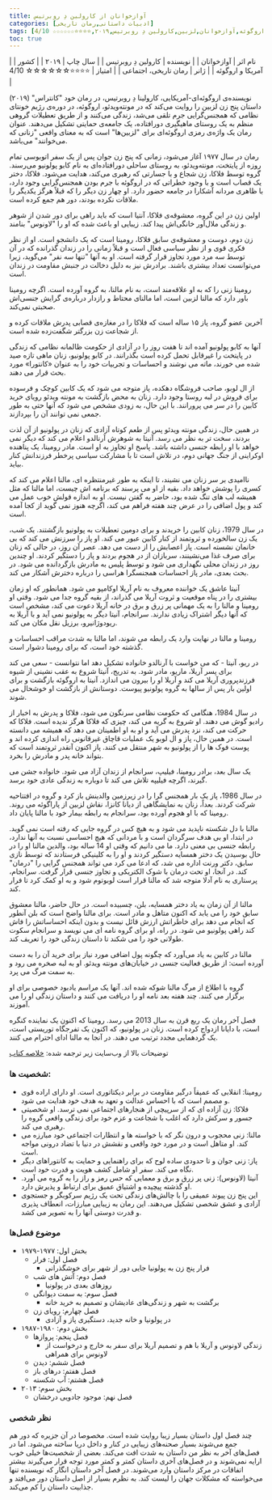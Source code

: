 ```yaml
---
title: آوازخوانان از کارولین دِ روبرتیس
categories: [ادبیات داستانی,رمان تاریخی]
tags: [رمان,باشگاه کتاب,اروگوئه,آوازخوانان,لزبین,کارولین دِ روبرتیس,۲۰۱۹,⭐⭐⭐⭐☆☆☆☆☆☆ 4/10]
toc: true
---
```


| نام اثر | آوازخوانان |
| نویسنده | کارولین دِ روبرتیس |
| سال چاپ | ۲۰۱۹  |
| کشور | آمریکا و اروگوئه  |
| ژانر | رمان تاریخی، اجتماعی   |
| امتیاز | ⭐⭐⭐⭐☆☆☆☆☆☆ 4/10  |


نویسنده‌ی اروگوئه‌ای-آمریکایی، کارولینا دِ روبرتیس، در رمان خود "کانتراس" (۲۰۱۹) داستان پنج زن لزبین را روایت می‌کند که در مونته‌ویدئو، اروگوئه، در دوره‌ی رژیم خونتای نظامی که همجنس‌گرایی جرم تلقی می‌شد، زندگی می‌کنند و از طریق تعطیلات گروهی منظم به یک روستای ماهیگیری دورافتاده، یک جامعه‌ی حمایتی تشکیل می‌دهند. عنوان رمان یک واژه‌ی رمزی اروگوئه‌ای برای "لزبین‌ها" است که به معنای واقعی "زنانی که می‌خوانند" می‌باشد.

رمان در سال ۱۹۷۷ آغاز می‌شود، زمانی که پنج زن جوان پس از یک سفر اتوبوسی تمام روزه از پایتخت، مونته‌ویدئو، به روستای ساحلی دورافتاده‌ای به نام کابو پولونیو می‌رسند. گروه توسط فلاکا، زن شجاع و با جسارتی که رهبری می‌کند، هدایت می‌شود. فلاکا، دختر یک قصاب است و با وجود خطراتی که در اروگوئه با جرم بودن همجنس‌گرایی وجود دارد، با ظاهری مردانه آشکارا در جامعه حضور دارد. او چهار زن دیگر را که قبلاً هرگز یکدیگر را ملاقات نکرده بودند، دور هم جمع کرده است.

اولین زن در این گروه، معشوقه‌ی فلاکا، آنتیا است که باید راهی برای دور شدن از شوهر و زندگی ملال‌آور خانگی‌اش پیدا کند. زیبایی او باعث شده که او را "لا‌ونوس" بنامند.

زن دوم، دوست و معشوقه‌ی سابق فلاکا، رومینا است که یک دانشجو است. او از نظر فکری قوی و از نظر سیاسی فعال است و قبلاً زمانی را در زندان گذرانده که در آن توسط سه مرد مورد تجاوز قرار گرفته است. او به آنها "تنها سه نفر" می‌گوید، زیرا می‌توانست تعداد بیشتری باشند. برادرش نیز به دلیل دخالت در جنبش مقاومت در زندان است.

رومینا زنی را که به او علاقه‌مند است، به نام مالنا، به گروه آورده است. اگرچه رومینا باور دارد که مالنا لزبین است، اما مالنای محتاط و رازدار درباره‌ی گرایش جنسی‌اش صحبتی نمی‌کند.

آخرین عضو گروه، پاز ۱۵ ساله است که فلاکا را در مغازه‌ی قصابی پدرش ملاقات کرده و از شجاعت زن بزرگتر شگفت‌زده شده است.

آنها به کابو پولونیو آمده اند تا هفت روز را در آزادی از حکومت ظالمانه نظامی که زندگی در پایتخت را غیرقابل تحمل کرده است بگذرانند. در کابو پولونیو، زنان ماهی تازه صید شده می خورند، ماته می نوشند و احساسات و تجربیات خود را به عنوان «کانتورا» مورد بحث قرار می دهند.

از ال لوبو، صاحب فروشگاه دهکده، پاز متوجه می شود که یک کابین کوچک و فرسوده برای فروش در لبه روستا وجود دارد. زنان به محض بازگشت به مونته ویدئو رویای خرید کابین را در سر می پرورانند. با این حال، به زودی مشخص می شود که آنها حتی به طور جمعی نمی توانند آن را بپردازند.

در همین حال، زندگی مونته ویدئو پس از طعم کوتاه آزادی که زنان در پولونیو از آن لذت بردند، سخت تر به نظر می رسد. آنیتا به شوهرش آرنالدو اعلام می کند که دیگر نمی خواهد با او رابطه جنسی داشته باشد. پاسخ او تجاوز به او است. مادر رومینا، یک پناهنده اوکراینی از جنگ جهانی دوم، در تلاش است تا با مشارکت سیاسی پرخطر فرزندانش کنار بیاید.

ناامیدی بر سر زنان می نشیند، تا اینکه به طور غیرمنتظره ای، مالنا اعلام می کند که کسری را پوشش خواهد داد. بقیه از او می پرسند که برنامه اش چیست، اما مالنا که مثل همیشه لب های تنگ شده بود، حاضر به گفتن نیست. او به اندازه قولش خوب عمل می کند و پول اضافی را در عرض چند هفته فراهم می کند، اگرچه هنوز نمی گوید از کجا آمده است.

در سال 1979، زنان کابین را خریدند و برای دومین تعطیلات به پولونیو بازگشتند. یک شب، یک زن سالخورده و ثروتمند از کنار کابین عبور می کند. او پاز را سرزنش می کند که بی خانمان نشسته است. پاز اعصابش را از دست می دهد. عصر آن روز، در حالی که زنان برای صرف غذا می‌نشینند، سربازان از در هجوم بردند و پاز را دستگیر کردند. او چندین روز در زندان محلی نگهداری می شود و توسط پلیس به مادرش بازگردانده می شود. در بحث بعدی، مادر پاز احساسات همجنسگرا هراسی را درباره دخترش آشکار می کند.

آنیتا عاشق یک خواننده معروف به نام آریلا اوکامپو می شود. همانطور که او زمان بیشتری را در پناه موقعیت و ثروت آریلا می گذراند، از بقیه گروه جدا می شود. وقتی او رومینا و مالنا را به یک مهمانی پر زرق و برق در خانه آریلا دعوت می کند، مشخص است که آنها دیگر اشتراک زیادی ندارند. سرانجام، آنیتا دیگر به پولونیو نمی آید و با آریلا به ریودوژانیرو، برزیل نقل مکان می کند.



رومینا و مالنا در نهایت وارد یک رابطه می شوند، اما مالنا به شدت مراقب احساسات و گذشته خود است، که برای رومینا دشوار است.

در ریو، آنیتا - که می خواست با آرنالدو خانواده تشکیل دهد اما نتوانست - سعی می کند برای پسر آریلا، ماریو، مادر شود. به تدریج، آنیتا شروع به عقب نشینی از شیوه فرزندپروری آریلا می کند و آریلا او را بیرون می اندازد. آنیتا به اروگوئه بازگشت و برای اولین بار پس از سالها به گروه پولونیو پیوست. دوستانش از بازگشت او خوشحال می شوند.

در سال 1984، هنگامی که حکومت نظامی سرنگون می شود، فلاکا و پدرش به اخبار از رادیو گوش می دهند. او شروع به گریه می کند، چیزی که فلاکا هرگز ندیده است. فلاکا که حرکت می کند، نزد پدرش می آید و او به او اطمینان می دهد که همیشه می دانسته است. در همین حال، پاز و ال لوبو یک عملیات قاچاق غیرقانونی راه اندازی کرده اند و پوست فوک ها را از پولونیو به شهر منتقل می کنند. پاز اکنون آنقدر ثروتمند است که بتواند خانه پدر و مادرش را بخرد.

یک سال بعد، برادر رومینا، فیلیپ، سرانجام از زندان آزاد می شود. خانواده جشن می گیرند، اگرچه فیلیپه تلاش می کند تا دوباره به زندگی عادی خود برسد.

در سال 1986، پاز یک بار همجنس گرا را در زیرزمین والدینش باز کرد و گروه در افتتاحیه شرکت کردند. بعداً، زنان به نمایشگاهی از دیانا کانزا، نقاش لزبین از پاراگوئه می روند. رومینا که با او هجوم آورده بود، سرانجام به رابطه بیمار خود با مالنا پایان داد.

مالنا با دل شکسته ناپدید می شود و به هیچ کس در گروه جایی که رفته است نمی گوید. در ابتدا، او بی هدف سرگردان است و با مردانی که هیچ احساسی نسبت به آنها ندارد، رابطه جنسی بی معنی دارد. ما می دانیم که وقتی او 14 ساله بود، والدین مالنا او را در حال بوسیدن یک دختر همسایه دستگیر کردند و او را به کلینیکی فرستادند که توسط نازی سابق، دکتر ورنت اداره می شد، که ادعا می کرد می تواند همجنس گرایی را "درمان" کند. در آنجا، او تحت درمان با شوک الکتریکی و تجاوز جنسی قرار گرفت. سرانجام، پرستاری به نام آدلا متوجه شد که مالنا قرار است لوبوتوم شود و به او کمک کرد تا فرار کند.



مالنا از آن زمان به یاد دختر همسایه، بلن، چسبیده است. در حال حاضر، مالنا معشوق سابق خود را می یابد که اکنون متاهل و مادر است. برای مالنا واضح است که بلن آنطور که انجام می دهد برای خاطراتش ارزش قائل نیست و بدون اینکه احساساتش را فاش کند راهی پولونیو می شود. در راه، او برای گروه نامه ای می نویسد و سرانجام سکوت طولانی خود را می شکند تا داستان زندگی خود را تعریف کند.

مالنا در کابین به یاد می‌آورد که چگونه پول اضافی مورد نیاز برای خرید آن را به دست آورده است: از طریق فعالیت جنسی در خیابان‌های مونته ویدئو. او به لبه صخره می رود و به سمت مرگ می پرد.

گروه با اطلاع از مرگ مالنا شوکه شده اند. آنها یک مراسم یادبود خصوصی برای او برگزار می کنند. چند هفته بعد نامه او را دریافت می کنند و داستان زندگی او را می آموزند.



فصل آخر رمان یک ربع قرن به سال 2013 می رسد. رومینا که اکنون یک نماینده کنگره است، با دایانا ازدواج کرده است. زنان در پولونیو، که اکنون یک تفرجگاه توریستی است، یک گردهمایی مجدد ترتیب می دهند. در آنجا به مالنا ادای احترام می کنند.

توضیحات بالا از وب‌سایت زیر ترجمه شده:
[خلاصه کتاب](https://www.supersummary.com/cantoras/summary/)

### شخصیت ها:

 - رومینا: انقلابی که عمیقاً درگیر مقاومت در برابر دیکتاتوری است. او دارای اراده قوی و مصمم است که با احساس عدالت و تعهد به هدف خود هدایت می شود.
 - فلاکا: زن آزاده ای که از سرپیچی از هنجارهای اجتماعی نمی ترسد. او شخصیتی جسور و سرکش دارد که اغلب با شجاعت و عزم خود برای زندگی واقعی گروه را رهبری می کند.
 - مالنا: زنی محجوب و درون نگر که با خواسته ها و انتظارات اجتماعی خود مبارزه می کند. او متاهل است و در مورد خود واقعی و نقشش در دنیا با تضاد درونی مواجه است.
 - پاز: زنی جوان و تا حدودی ساده لوح که برای راهنمایی و حمایت به کانتوراهای دیگر نگاه می کند. سفر او شامل کشف هویت و قدرت خود است.
 - آنیتا (لا‌ونوس): زنی پر زرق و برق و معمایی که حس رمز و راز را به گروه می آورد. او گذشته پیچیده و اشتیاق عمیق برای ارتباط و پذیرش دارد.
- این پنج زن پیوند عمیقی را با چالش‌های زندگی تحت یک رژیم سرکوبگر و جستجوی آزادی و عشق شخصی تشکیل می‌دهند. این رمان به زیبایی مبارزات، انعطاف پذیری و قدرت دوستی آنها را به تصویر می کشد.

### موضوع فصل‌ها

- بخش اول: ۱۹۷۷-۱۹۷۹
  - فصل اول: فرار
    - فرار پنج زن به پولونیا جایی دور از شهر برای خوشگذرانی
  - فصل دوم: آتش های شب
    - روزهای بعدی در پولونیا
  - فصل سوم: به سمت دیوانگی
    - برگشت به شهر و زندگی‌های عادیشان و تصمیم به خرید خانه
  - فصل چهارم: رویای زن
    - در پولونیا و خانه جدید، دستگیری پاز و آزادی
- بخش دوم: ۱۹۸٠-۱۹۸۷
  - فصل پنجم: پروازها
    - زندگی لا‌ونوس و آریلا با هم و تصمیم آریلا برای سفر به خارج و درخواست از لا‌ونوس برای همراهی
  - فصل ششم: دیدن
  - فصل هفتم: درهای باز
  - فصل هشتم: آب شکسته
- بخش سوم: ۲٠۱۳
  - فصل نهم: موجود جادویی درخشان

### نظر شخصی
چند فصل اول داستان بسیار زیبا روایت شده است. مخصوصا در آن جزیره که دور هم جمع می‌شوند بسیار صحنه‌های زیبایی در کنار و داخل دریا ساخته می‌شود. اما در فصل‌های آخر به نظر من داستان به شدت افت می‌کند. بعضی از شخصیت‌ها خیلی خوب ارایه نمی‌شوند و در فصل‌های آخری داستان کمتر و کمتر مورد توجه قرار می‌گیرند بیشتر اتفاقات در مرکز داستان وارد می‌شوند. در فصل آخر داستان انگار که نویسنده تنها می‌خواسته که مشکلات جهان را لیست کند. به نظرم بسیار از اصل داستان دور می‌افتد و جذابیت داستان را کم می‌کند.
  